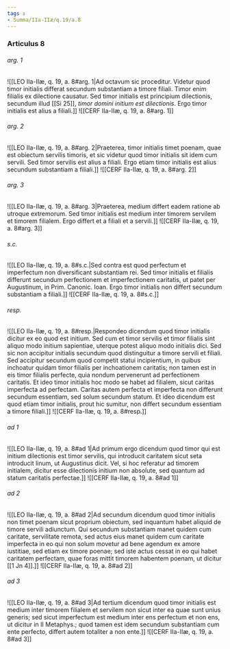 ```yaml
---
tags : 
- Summa/IIa-IIæ/q.19/a.8
---
```


### Articulus 8

###### arg. 1
![[LEO IIa-IIæ, q. 19, a. 8#arg. 1|Ad octavum sic proceditur. Videtur quod timor initialis differat secundum substantiam a timore filiali. Timor enim filialis ex dilectione causatur. Sed timor initialis est principium dilectionis, secundum illud [[Si 25]], *timor domini initium est dilectionis*. Ergo timor initialis est alius a filiali.]]
![[CERF IIa-IIæ, q. 19, a. 8#arg. 1]]

###### arg. 2
![[LEO IIa-IIæ, q. 19, a. 8#arg. 2|Praeterea, timor initialis timet poenam, quae est obiectum servilis timoris, et sic videtur quod timor initialis sit idem cum servili. Sed timor servilis est alius a filiali. Ergo etiam timor initialis est alius secundum substantiam a filiali.]]
![[CERF IIa-IIæ, q. 19, a. 8#arg. 2]]

###### arg. 3
![[LEO IIa-IIæ, q. 19, a. 8#arg. 3|Praeterea, medium differt eadem ratione ab utroque extremorum. Sed timor initialis est medium inter timorem servilem et timorem filialem. Ergo differt et a filiali et a servili.]]
![[CERF IIa-IIæ, q. 19, a. 8#arg. 3]]

###### s.c.
![[LEO IIa-IIæ, q. 19, a. 8#s.c.|Sed contra est quod perfectum et imperfectum non diversificant substantiam rei. Sed timor initialis et filialis differunt secundum perfectionem et imperfectionem caritatis, ut patet per Augustinum, in Prim. Canonic. Ioan. Ergo timor initialis non differt secundum substantiam a filiali.]]
![[CERF IIa-IIæ, q. 19, a. 8#s.c.]]

###### resp.
![[LEO IIa-IIæ, q. 19, a. 8#resp.|Respondeo dicendum quod timor initialis dicitur ex eo quod est initium. Sed cum et timor servilis et timor filialis sint aliquo modo initium sapientiae, uterque potest aliquo modo initialis dici. Sed sic non accipitur initialis secundum quod distinguitur a timore servili et filiali. Sed accipitur secundum quod competit statui incipientium, in quibus inchoatur quidam timor filialis per inchoationem caritatis; non tamen est in eis timor filialis perfecte, quia nondum pervenerunt ad perfectionem caritatis. Et ideo timor initialis hoc modo se habet ad filialem, sicut caritas imperfecta ad perfectam. Caritas autem perfecta et imperfecta non differunt secundum essentiam, sed solum secundum statum. Et ideo dicendum est quod etiam timor initialis, prout hic sumitur, non differt secundum essentiam a timore filiali.]]
![[CERF IIa-IIæ, q. 19, a. 8#resp.]]

###### ad 1
![[LEO IIa-IIæ, q. 19, a. 8#ad 1|Ad primum ergo dicendum quod timor qui est initium dilectionis est timor servilis, qui introducit caritatem sicut seta introducit linum, ut Augustinus dicit. Vel, si hoc referatur ad timorem initialem, dicitur esse dilectionis initium non absolute, sed quantum ad statum caritatis perfectae.]]
![[CERF IIa-IIæ, q. 19, a. 8#ad 1]]

###### ad 2
![[LEO IIa-IIæ, q. 19, a. 8#ad 2|Ad secundum dicendum quod timor initialis non timet poenam sicut proprium obiectum, sed inquantum habet aliquid de timore servili adiunctum. Qui secundum substantiam manet quidem cum caritate, servilitate remota, sed actus eius manet quidem cum caritate imperfecta in eo qui non solum movetur ad bene agendum ex amore iustitiae, sed etiam ex timore poenae; sed iste actus cessat in eo qui habet caritatem perfectam, quae foras mittit timorem habentem poenam, ut dicitur [[1 Jn 4]].]]
![[CERF IIa-IIæ, q. 19, a. 8#ad 2]]

###### ad 3
![[LEO IIa-IIæ, q. 19, a. 8#ad 3|Ad tertium dicendum quod timor initialis est medium inter timorem filialem et servilem non sicut inter ea quae sunt unius generis; sed sicut imperfectum est medium inter ens perfectum et non ens, ut dicitur in II Metaphys.; quod tamen est idem secundum substantiam cum ente perfecto, differt autem totaliter a non ente.]]
![[CERF IIa-IIæ, q. 19, a. 8#ad 3]]

